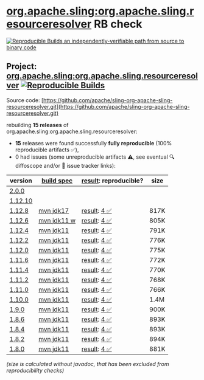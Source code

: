 [org.apache.sling:org.apache.sling.resourceresolver](https://central.sonatype.com/artifact/org.apache.sling/org.apache.sling.resourceresolver/versions) RB check
=======

[![Reproducible Builds](https://reproducible-builds.org/images/logos/rb.svg) an independently-verifiable path from source to binary code](https://reproducible-builds.org/)

## Project: [org.apache.sling:org.apache.sling.resourceresolver](https://central.sonatype.com/artifact/org.apache.sling/org.apache.sling.resourceresolver/versions) [![Reproducible Builds](https://img.shields.io/endpoint?url=https://raw.githubusercontent.com/jvm-repo-rebuild/reproducible-central/master/content/org/apache/sling/org.apache.sling.resourceresolver/badge.json)](https://github.com/jvm-repo-rebuild/reproducible-central/blob/master/content/org/apache/sling/org.apache.sling.resourceresolver/README.md)

Source code: [https://github.com/apache/sling-org-apache-sling-resourceresolver.git](https://github.com/apache/sling-org-apache-sling-resourceresolver.git)

rebuilding **15 releases** of org.apache.sling:org.apache.sling.resourceresolver:
- **15** releases were found successfully **fully reproducible** (100% reproducible artifacts :white_check_mark:),
- 0 had issues (some unreproducible artifacts :warning:, see eventual :mag: diffoscope and/or :memo: issue tracker links):

| version | [build spec](/BUILDSPEC.md) | [result](https://reproducible-builds.org/docs/jvm/): reproducible? | size |
| -- | --------- | ------ | -- |
| [2.0.0](https://central.sonatype.com/artifact/org.apache.sling/org.apache.sling.resourceresolver/2.0.0/pom) | | | |
| [1.12.10](https://central.sonatype.com/artifact/org.apache.sling/org.apache.sling.resourceresolver/1.12.10/pom) | | | |
| [1.12.8](https://central.sonatype.com/artifact/org.apache.sling/org.apache.sling.resourceresolver/1.12.8/pom) | [mvn jdk17](org.apache.sling.resourceresolver-1.12.8.buildspec) | [result](org.apache.sling.resourceresolver-1.12.8.buildinfo): [4 :white_check_mark: ](org.apache.sling.resourceresolver-1.12.8.buildcompare) | 817K |
| [1.12.6](https://central.sonatype.com/artifact/org.apache.sling/org.apache.sling.resourceresolver/1.12.6/pom) | [mvn jdk11 w](org.apache.sling.resourceresolver-1.12.6.buildspec) | [result](org.apache.sling.resourceresolver-1.12.6.buildinfo): [4 :white_check_mark: ](org.apache.sling.resourceresolver-1.12.6.buildcompare) | 805K |
| [1.12.4](https://central.sonatype.com/artifact/org.apache.sling/org.apache.sling.resourceresolver/1.12.4/pom) | [mvn jdk11](org.apache.sling.resourceresolver-1.12.4.buildspec) | [result](org.apache.sling.resourceresolver-1.12.4.buildinfo): [4 :white_check_mark: ](org.apache.sling.resourceresolver-1.12.4.buildcompare) | 791K |
| [1.12.2](https://central.sonatype.com/artifact/org.apache.sling/org.apache.sling.resourceresolver/1.12.2/pom) | [mvn jdk11](org.apache.sling.resourceresolver-1.12.2.buildspec) | [result](org.apache.sling.resourceresolver-1.12.2.buildinfo): [4 :white_check_mark: ](org.apache.sling.resourceresolver-1.12.2.buildcompare) | 776K |
| [1.12.0](https://central.sonatype.com/artifact/org.apache.sling/org.apache.sling.resourceresolver/1.12.0/pom) | [mvn jdk11](org.apache.sling.resourceresolver-1.12.0.buildspec) | [result](org.apache.sling.resourceresolver-1.12.0.buildinfo): [4 :white_check_mark: ](org.apache.sling.resourceresolver-1.12.0.buildcompare) | 775K |
| [1.11.6](https://central.sonatype.com/artifact/org.apache.sling/org.apache.sling.resourceresolver/1.11.6/pom) | [mvn jdk11](org.apache.sling.resourceresolver-1.11.6.buildspec) | [result](org.apache.sling.resourceresolver-1.11.6.buildinfo): [4 :white_check_mark: ](org.apache.sling.resourceresolver-1.11.6.buildcompare) | 772K |
| [1.11.4](https://central.sonatype.com/artifact/org.apache.sling/org.apache.sling.resourceresolver/1.11.4/pom) | [mvn jdk11](org.apache.sling.resourceresolver-1.11.4.buildspec) | [result](org.apache.sling.resourceresolver-1.11.4.buildinfo): [4 :white_check_mark: ](org.apache.sling.resourceresolver-1.11.4.buildcompare) | 770K |
| [1.11.2](https://central.sonatype.com/artifact/org.apache.sling/org.apache.sling.resourceresolver/1.11.2/pom) | [mvn jdk11](org.apache.sling.resourceresolver-1.11.2.buildspec) | [result](org.apache.sling.resourceresolver-1.11.2.buildinfo): [4 :white_check_mark: ](org.apache.sling.resourceresolver-1.11.2.buildcompare) | 768K |
| [1.11.0](https://central.sonatype.com/artifact/org.apache.sling/org.apache.sling.resourceresolver/1.11.0/pom) | [mvn jdk11](org.apache.sling.resourceresolver-1.11.0.buildspec) | [result](org.apache.sling.resourceresolver-1.11.0.buildinfo): [4 :white_check_mark: ](org.apache.sling.resourceresolver-1.11.0.buildcompare) | 766K |
| [1.10.0](https://central.sonatype.com/artifact/org.apache.sling/org.apache.sling.resourceresolver/1.10.0/pom) | [mvn jdk11](org.apache.sling.resourceresolver-1.10.0.buildspec) | [result](org.apache.sling.resourceresolver-1.10.0.buildinfo): [4 :white_check_mark: ](org.apache.sling.resourceresolver-1.10.0.buildcompare) | 1.4M |
| [1.9.0](https://central.sonatype.com/artifact/org.apache.sling/org.apache.sling.resourceresolver/1.9.0/pom) | [mvn jdk11](org.apache.sling.resourceresolver-1.9.0.buildspec) | [result](org.apache.sling.resourceresolver-1.9.0.buildinfo): [4 :white_check_mark: ](org.apache.sling.resourceresolver-1.9.0.buildcompare) | 900K |
| [1.8.6](https://central.sonatype.com/artifact/org.apache.sling/org.apache.sling.resourceresolver/1.8.6/pom) | [mvn jdk11](org.apache.sling.resourceresolver-1.8.6.buildspec) | [result](org.apache.sling.resourceresolver-1.8.6.buildinfo): [4 :white_check_mark: ](org.apache.sling.resourceresolver-1.8.6.buildcompare) | 893K |
| [1.8.4](https://central.sonatype.com/artifact/org.apache.sling/org.apache.sling.resourceresolver/1.8.4/pom) | [mvn jdk11](org.apache.sling.resourceresolver-1.8.4.buildspec) | [result](org.apache.sling.resourceresolver-1.8.4.buildinfo): [4 :white_check_mark: ](org.apache.sling.resourceresolver-1.8.4.buildcompare) | 893K |
| [1.8.2](https://central.sonatype.com/artifact/org.apache.sling/org.apache.sling.resourceresolver/1.8.2/pom) | [mvn jdk11](org.apache.sling.resourceresolver-1.8.2.buildspec) | [result](org.apache.sling.resourceresolver-1.8.2.buildinfo): [4 :white_check_mark: ](org.apache.sling.resourceresolver-1.8.2.buildcompare) | 894K |
| [1.8.0](https://central.sonatype.com/artifact/org.apache.sling/org.apache.sling.resourceresolver/1.8.0/pom) | [mvn jdk11](org.apache.sling.resourceresolver-1.8.0.buildspec) | [result](org.apache.sling.resourceresolver-1.8.0.buildinfo): [4 :white_check_mark: ](org.apache.sling.resourceresolver-1.8.0.buildcompare) | 881K |

<i>(size is calculated without javadoc, that has been excluded from reproducibility checks)</i>
